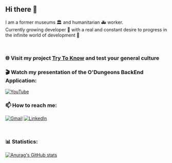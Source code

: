 ## Hi there 👋

I am a former museums :classical_building: and humanitarian 🚑 worker.  
Currently growing developer 🌱 with a real and constant desire to progress in the infinite world of development 🌌
<pre>

</pre>
### :globe_with_meridians: Visit my project [Try To Know](http://try-to-know.surge.sh/) and test your general culture

### :clapper: Watch my presentation of the O'Dungeons BackEnd Application:
[![YouTube](https://img.shields.io/badge/YouTube-FF0000?style=for-the-badge&logo=youtube&logoColor=white)](https://youtu.be/rxbDbHNwjUE?t=2694)

### 📫 How to reach me:
[![Gmail](https://img.shields.io/badge/Gmail-D14836?style=for-the-badge&logo=gmail&logoColor=white)](mailto:roman.lotocki@gmail.com)
[![LinkedIn](https://img.shields.io/badge/linkedin-%230077B5.svg?style=for-the-badge&logo=linkedin&logoColor=white)](https://www.linkedin.com/in/roman-lotocki/)  
<pre>

</pre>
### :bar_chart: Statistics:
[![Anurag's GitHub stats](https://github-readme-stats.vercel.app/api?username=RomanLotocki&show_icons=true&theme=synthwave)](https://github.com/anuraghazra/github-readme-stats)

